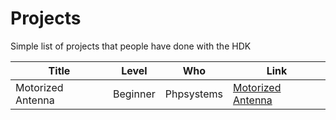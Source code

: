 # Projects

Simple list of projects that people have done with the HDK


| Title | Level | Who | Link |
|---|---|---|---|
| Motorized Antenna | Beginner | Phpsystems | [Motorized Antenna](hdk_motorizedantenna.md) |
